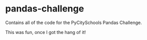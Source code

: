 # pandas-challenge

Contains all of the code for the PyCitySchools Pandas Challenge.

This was fun, once I got the hang of it!
